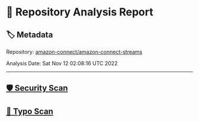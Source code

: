 # 🧪 Repository Analysis Report

## 🏷️ Metadata

Repository:
[amazon-connect/amazon-connect-streams](https://github.com/amazon-connect/amazon-connect-streams)

Analysis Date:
Sat Nov 12 02:08:16 UTC 2022

---

## [🛡️ Security Scan](./security)


## [🚫 Typo Scan](./typos)


